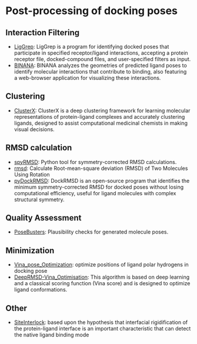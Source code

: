 # Post-processing of docking poses

## Interaction Filtering

- [LigGrep](https://durrantlab.pitt.edu/liggrep/): LigGrep is a program for identifying docked poses that participate in specified receptor/ligand interactions, accepting a protein receptor file, docked-compound files, and user-specified filters as input.
- [BINANA](https://durrantlab.pitt.edu/binana-download/): BINANA analyzes the geometries of predicted ligand poses to identify molecular interactions that contribute to binding, also featuring a web-browser application for visualizing these interactions.

## Clustering

- [ClusterX](https://github.com/ChenSikang/ClusterX): ClusterX is a deep clustering framework for learning molecular representations of protein-ligand complexes and accurately clustering ligands, designed to assist computational medicinal chemists in making visual decisions.

## RMSD calculation

- [spyRMSD](https://github.com/RMeli/spyrmsd): Python tool for symmetry-corrected RMSD calculations.
- [rmsd](https://github.com/charnley/rmsd): Calculate Root-mean-square deviation (RMSD) of Two Molecules Using Rotation
- [pyDockRMSD](https://github.com/neudinger/pyDockRMSD): DockRMSD is an open-source program that identifies the minimum symmetry-corrected RMSD for docked poses without losing computational efficiency, useful for ligand molecules with complex structural symmetry.

## Quality Assessment

- [PoseBusters](https://github.com/maabuu/posebusters): Plausibility checks for generated molecule poses.

## Minimization

- [Vina_pose_Optimization](https://github.com/rongfengzou/vina_pose_optimization): optimize positions of ligand polar hydrogens in docking pose
- [DeepRMSD-Vina_Optimisation](<https://github.com/zchwang/DeepRMSD-Vina_Optimization>): This algorithm is based on deep learning and a classical scoring function (Vina score) and is designed to optimize ligand conformations.

## Other

- [SiteInterlock](https://github.com/rasbt/siteinterlock): based upon the hypothesis that interfacial rigidification of the protein-ligand interface is an important characteristic that can detect the native ligand binding mode
